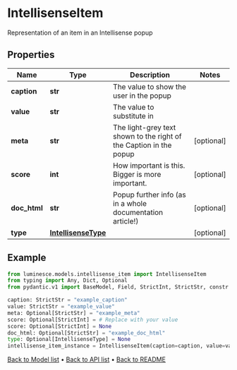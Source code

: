 # IntellisenseItem

Representation of an item in an Intellisense popup
## Properties
Name | Type | Description | Notes
------------ | ------------- | ------------- | -------------
**caption** | **str** | The value to show the user in the popup | 
**value** | **str** | The value to substitute in | 
**meta** | **str** | The light-grey text shown to the right of the Caption in the popup | [optional] 
**score** | **int** | How important is this.  Bigger is more important. | [optional] 
**doc_html** | **str** | Popup further info (as in a whole documentation article!) | [optional] 
**type** | [**IntellisenseType**](IntellisenseType.md) |  | [optional] 
## Example

```python
from luminesce.models.intellisense_item import IntellisenseItem
from typing import Any, Dict, Optional
from pydantic.v1 import BaseModel, Field, StrictInt, StrictStr, constr

caption: StrictStr = "example_caption"
value: StrictStr = "example_value"
meta: Optional[StrictStr] = "example_meta"
score: Optional[StrictInt] = # Replace with your value
score: Optional[StrictInt] = None
doc_html: Optional[StrictStr] = "example_doc_html"
type: Optional[IntellisenseType] = None
intellisense_item_instance = IntellisenseItem(caption=caption, value=value, meta=meta, score=score, doc_html=doc_html, type=type)

```

[Back to Model list](../README.md#documentation-for-models) &#8226; [Back to API list](../README.md#documentation-for-api-endpoints) &#8226; [Back to README](../README.md)

